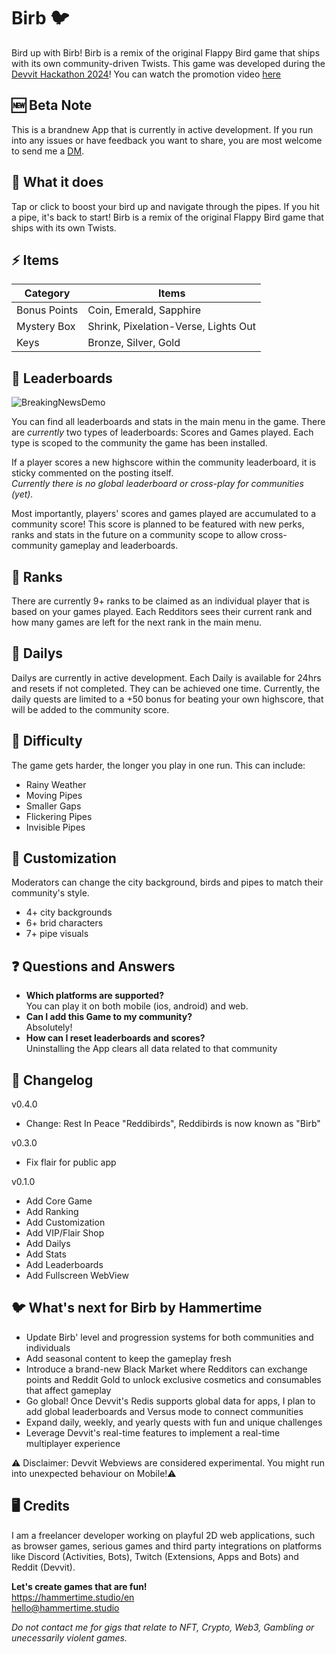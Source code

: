 # Birb 🐦

Bird up with Birb! Birb is a remix of the original Flappy Bird game that ships with its own community-driven Twists. This game was developed during the [Devvit Hackathon 2024](https://redditgamesandpuzzles.devpost.com/)! You can watch the promotion video [here](https://www.youtube.com/watch?v=0axT4t4pkew)

## 🆕 Beta Note

This is a brandnew App that is currently in active development. If you run into any issues or have feedback you want to share, you are most welcome to send me a [DM](https://www.reddit.com/message/compose/?to=hammertimestudio&subject=Birb+Feedback).

## 👾 What it does

Tap or click to boost your bird up and navigate through the pipes. If you hit a pipe, it's back to start! Birb is a remix of the original Flappy Bird game that ships with its own Twists.

## ⚡ Items

| **Category** | **Items**                            |
| ------------ | ------------------------------------ |
| Bonus Points | Coin, Emerald, Sapphire              |
| Mystery Box  | Shrink, Pixelation-Verse, Lights Out |
| Keys         | Bronze, Silver, Gold                 |

## 💯 Leaderboards

![BreakingNewsDemo](https://media3.giphy.com/media/v1.Y2lkPTc5MGI3NjExOHp1dWZoZXl5dnQ0Z2g5dGptamw1azVuOXlpaWUyYnppOG9tdXJhYSZlcD12MV9pbnRlcm5hbF9naWZfYnlfaWQmY3Q9Zw/mG0wLY3AMqV8p5G7oe/giphy.gif)

You can find all leaderboards and stats in the main menu in the game. There are _currently_ two types of leaderboards: Scores and Games played. Each type is scoped to the community the game has been installed.

If a player scores a new highscore within the community leaderboard, it is sticky commented on the posting itself.  
_Currently there is no global leaderboard or cross-play for communities (yet)._

Most importantly, players' scores and games played are accumulated to a community score! This score is planned to be featured with new perks, ranks and stats in the future on a community scope to allow cross-community gameplay and leaderboards.

## 🏅 Ranks

There are currently 9+ ranks to be claimed as an individual player that is based on your games played. Each Redditors sees their current rank and how many games are left for the next rank in the main menu.

## 🧝 Dailys

Dailys are currently in active development.
Each Daily is available for 24hrs and resets if not completed. They can be achieved one time. Currently, the daily quests are limited to a +50 bonus for beating your own highscore, that will be added to the community score.

## 💪 Difficulty

The game gets harder, the longer you play in one run. This can include:

- Rainy Weather
- Moving Pipes
- Smaller Gaps
- Flickering Pipes
- Invisible Pipes

## 🎨 Customization

Moderators can change the city background, birds and pipes to match their community's style.

- 4+ city backgrounds
- 6+ brid characters
- 7+ pipe visuals

## ❓ Questions and Answers

- **Which platforms are supported?**  
   You can play it on both mobile (ios, android) and web.
- **Can I add this Game to my community?**  
   Absolutely!
- **How can I reset leaderboards and scores?**  
   Uninstalling the App clears all data related to that community

## 📝 Changelog

v0.4.0

- Change: Rest In Peace "Reddibirds", Reddibirds is now known as "Birb"

v0.3.0

- Fix flair for public app

v0.1.0

- Add Core Game
- Add Ranking
- Add Customization
- Add VIP/Flair Shop
- Add Dailys
- Add Stats
- Add Leaderboards
- Add Fullscreen WebView

## 🐦 What's next for Birb by Hammertime

- Update Birb' level and progression systems for both communities and individuals
- Add seasonal content to keep the gameplay fresh
- Introduce a brand-new Black Market where Redditors can exchange points and Reddit Gold to unlock exclusive cosmetics and consumables that affect gameplay
- Go global! Once Devvit's Redis supports global data for apps, I plan to add global leaderboards and Versus mode to connect communities
- Expand daily, weekly, and yearly quests with fun and unique challenges
- Leverage Devvit's real-time features to implement a real-time multiplayer experience

⚠️ Disclaimer: Devvit Webviews are considered experimental. You might run into unexpected behaviour on Mobile!⚠️

## 🖥️ Credits

I am a freelancer developer working on playful 2D web applications, such as browser games, serious games and third party integrations on platforms like Discord (Activities, Bots), Twitch (Extensions, Apps and Bots) and Reddit (Devvit).

**Let's create games that are fun!**  
https://hammertime.studio/en  
hello@hammertime.studio

_Do not contact me for gigs that relate to NFT, Crypto, Web3, Gambling or unecessarily violent games._
